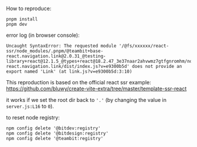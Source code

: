 How to reproduce:

```
pnpm install
pnpm dev
```

error log (in browser console):

```
Uncaught SyntaxError: The requested module '/@fs/xxxxxx/react-ssr/node_modules/.pnpm/@teambit+base-react.navigation.link@2.0.31_@testing-library+react@12.1.5_@types+react@18.2.47_3e37naar2ahvwmz7gtfgnromhm/node_modules/@teambit/base-react.navigation.link/dist/index.js?v=e9300b5d' does not provide an export named 'Link' (at link.js?v=e9300b5d:3:10)
```

This reproduction is based on the official react ssr example: https://github.com/bluwy/create-vite-extra/tree/master/template-ssr-react

it works if we set the root dir back to `'.'` (by changing the value in `server.js:L16` to `0`).

to reset node registry:

```
npm config delete '@bitdev:registry'
npm config delete '@bitdesign:registry'
npm config delete '@teambit:registry'
```
